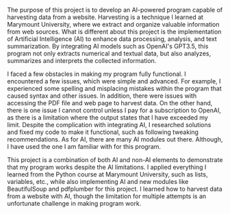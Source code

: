 The purpose of this project is to develop an AI-powered program capable of harvesting data from a website. Harvesting is a technique I learned at Marymount University, where we extract and organize valuable information from web sources. What is different about this project is the implementation of Artificial Intelligence (AI) to enhance data processing, analysis, and text summarization. By integrating AI models such as OpenAI's GPT3.5, this program not only extracts numerical and textual data, but also analyzes, summarizes and interprets the collected information.

I faced a few obstacles in making my program fully functional. I encountered a few issues, which were simple and advanced. For example, I experienced some spelling and misplacing mistakes within the program that caused syntax and other issues. In addition, there were issues with accessing the PDF file and web page to harvest data. On the other hand, there is one issue I cannot control unless I pay for a subscription to OpenAI, as there is a limitation where the output states that I have exceeded my limit. Despite the complication with integrating AI, I researched solutions and fixed my code to make it functional, such as following tweaking recommendations. As for AI, there are many AI modules out there. Although, I have used the one I am familiar with for this program.

This project is a combination of both AI and non-AI elements to demonstrate that my program works despite the AI limitations. I applied everything I learned from the Python course at Marymount University, such as lists, variables, etc., while also implementing AI and new modules like BeautifulSoup and pdfplumber for this project. I learned how to harvest data from a website with AI, though the limitation for multiple attempts is an unfortunate challenge in making program work.
